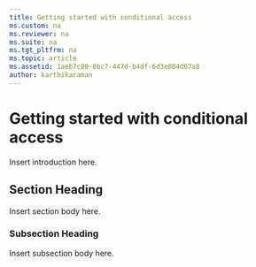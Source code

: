 ```yaml
---
title: Getting started with conditional access
ms.custom: na
ms.reviewer: na
ms.suite: na
ms.tgt_pltfrm: na
ms.topic: article
ms.assetid: 1aeb7c80-8bc7-447d-b4df-6d3e084d67a8
author: karthikaraman
---
```

# Getting started with conditional access
Insert introduction here.

## Section Heading
Insert section body here.

### Subsection Heading
Insert subsection body here.

